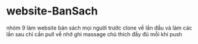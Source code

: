 # website-BanSach
nhóm 9 làm website bán sách
mọi người trước clone về lần đầu và làm các lần sau chỉ cần pull về
nhớ ghi massage chú thích đầy đủ mỗi khi push